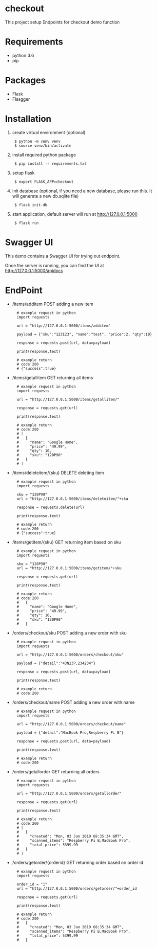 # checkout
This project setup Endpoints for checkout demo function

# Requirements
- python 3.6
- pip

# Packages
- Flask
- Flasgger

# Installation
1. create virtual environment (optional)
  
        $ python -m venv venv
        $ source venv/bin/activate

2. install required python package

        $ pip install -r requirements.txt
 
3. setup flask

        $ export FLASK_APP=checkout

4. init database (optional, if you need a new database, please run this. It will generate a new db.sqlite file)

        $ flask init-db

5. start application, default server will run at http://127.0.0.1:5000

        $ flask run

# Swagger UI
This demo contains a Swagger UI for trying out endpoint.

Once the server is running, you can find the UI at
http://127.0.0.1:5000/apidocs


# EndPoint
- /items/additem POST adding a new item

        # example request in python
        import requests

        url = "http://127.0.0.1:5000/items/additem"
        
        payload = {"sku":"123123", "name":"test", "price":2, "qty":10}
        
        response = requests.post(url, data=payload)
        
        print(response.text)
        
        # example return
        # code:200
        # {"success":true}        
        
- /items/getallitem GET returning all items
        
        # example request in python
        import requests
        
        url = "http://127.0.0.1:5000/items/getallitem/"
        
        response = requests.get(url)
        
        print(response.text)
        
        # example return
        # code:200
        # [
        #   {
        #     "name": "Google Home",
        #     "price": "49.99",
        #     "qty": 10,
        #     "sku": "120P90"
        #   }
        # ]

- /items/deleteitem/{sku} DELETE deleting item
        
        # example request in python
        import requests
        
        sku = "120P90"
        url = "http://127.0.0.1:5000/items/deleteitem/"+sku
        
        response = requests.delete(url)
        
        print(response.text)
        
        # example return
        # code:200
        # {"success":true} 

- /items/getitem/{sku} GET returning item based on sku

        # example request in python
        import requests
        
        sku = "120P90"
        url = "http://127.0.0.1:5000/items/getitem/"+sku
        
        response = requests.get(url)
        
        print(response.text)
        
        # example return
        # code:200
        #   {
        #     "name": "Google Home",
        #     "price": "49.99",
        #     "qty": 10,
        #     "sku": "120P90"
        #   }

        
- /orders/checkout/sku POST adding a new order with sku

        # example request in python
        import requests

        url = "http://127.0.0.1:5000/orders/checkout/sku"
        
        payload = {"detail":"43N23P,234234"}
        
        response = requests.post(url, data=payload)
        
        print(response.text)
        
        # example return
        # code:200

- /orders/checkout/name POST adding a new order with name

        # example request in python
        import requests

        url = "http://127.0.0.1:5000/orders/checkout/name"
        
        payload = {"detail":"MacBook Pro,Respberry Pi B"}
        
        response = requests.post(url, data=payload)
        
        print(response.text)
        
        # example return
        # code:200
        
- /orders/getallorder GET returning all orders

        # example request in python
        import requests

        url = "http://127.0.0.1:5000/orders/getallorder"
        
        response = requests.get(url)
        
        print(response.text)
        
        # example return
        # code:200
        # [
        #   {
        #     "created": "Mon, 03 Jun 2019 08:35:34 GMT",
        #     "scanned_items": "Respberry Pi B,MacBook Pro",
        #     "total_price": 5399.99
        #   }
        # ]

- /orders/getorder/{orderid} GET returning order based on order id

        # example request in python
        import requests
        
        order_id = "1"
        url = "http://127.0.0.1:5000/orders/getorder/"+order_id
        
        response = requests.get(url)
        
        print(response.text)
        
        # example return
        # code:200
        #   {
        #     "created": "Mon, 03 Jun 2019 08:35:34 GMT",
        #     "scanned_items": "Respberry Pi B,MacBook Pro",
        #     "total_price": 5399.99
        #   }
        